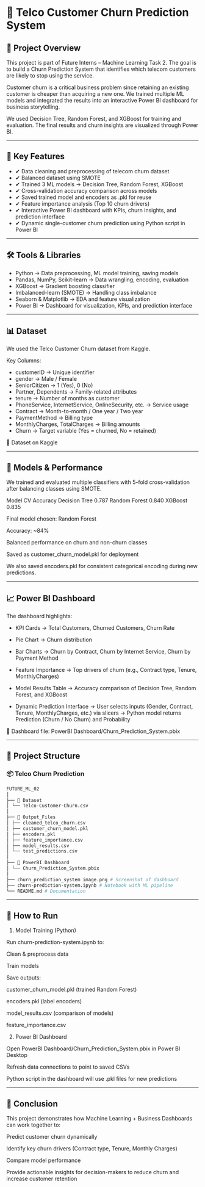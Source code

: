# 🚀 Telco Customer Churn Prediction System

## 📌 Project Overview

This project is part of Future Interns – Machine Learning Task 2.
The goal is to build a Churn Prediction System that identifies which telecom customers are likely to stop using the service.

Customer churn is a critical business problem since retaining an existing customer is cheaper than acquiring a new one.
We trained multiple ML models and integrated the results into an interactive Power BI dashboard for business storytelling.

We used Decision Tree, Random Forest, and XGBoost for training and evaluation.
The final results and churn insights are visualized through Power BI.

---

## 🔑 Key Features

- ✔ Data cleaning and preprocessing of telecom churn dataset
- ✔ Balanced dataset using SMOTE
- ✔ Trained 3 ML models → Decision Tree, Random Forest, XGBoost
- ✔ Cross-validation accuracy comparison across models
- ✔ Saved trained model and encoders as .pkl for reuse
- ✔ Feature importance analysis (Top 10 churn drivers)
- ✔ Interactive Power BI dashboard with KPIs, churn insights, and prediction interface
- ✔ Dynamic single-customer churn prediction using Python script in Power BI

---

## 🛠️ Tools & Libraries

- Python → Data preprocessing, ML model training, saving models
- Pandas, NumPy, Scikit-learn → Data wrangling, encoding, evaluation
- XGBoost → Gradient boosting classifier
- Imbalanced-learn (SMOTE) → Handling class imbalance
- Seaborn & Matplotlib → EDA and feature visualization
- Power BI → Dashboard for visualization, KPIs, and prediction interface

---

## 📊 Dataset

We used the Telco Customer Churn dataset from Kaggle.

Key Columns:

- customerID → Unique identifier
- gender → Male / Female
- SeniorCitizen → 1 (Yes), 0 (No)
- Partner, Dependents → Family-related attributes
- tenure → Number of months as customer
- PhoneService, InternetService, OnlineSecurity, etc. → Service usage
- Contract → Month-to-month / One year / Two year
- PaymentMethod → Billing type
- MonthlyCharges, TotalCharges → Billing amounts
- Churn → Target variable (Yes = churned, No = retained)

📂 Dataset on Kaggle

---

## 🤖 Models & Performance

We trained and evaluated multiple classifiers with 5-fold cross-validation after balancing classes using SMOTE.

Model CV Accuracy
Decision Tree 0.787
Random Forest 0.840
XGBoost 0.835

Final model chosen: Random Forest

Accuracy: ~84%

Balanced performance on churn and non-churn classes

Saved as customer_churn_model.pkl for deployment

We also saved encoders.pkl for consistent categorical encoding during new predictions.

---

## 📈 Power BI Dashboard

The dashboard highlights:

- KPI Cards → Total Customers, Churned Customers, Churn Rate

- Pie Chart → Churn distribution

- Bar Charts → Churn by Contract, Churn by Internet Service, Churn by Payment Method

- Feature Importance → Top drivers of churn (e.g., Contract type, Tenure, MonthlyCharges)

- Model Results Table → Accuracy comparison of Decision Tree, Random Forest, and XGBoost

- Dynamic Prediction Interface → User selects inputs (Gender, Contract, Tenure, MonthlyCharges, etc.) via slicers → Python model returns Prediction (Churn / No Churn) and Probability

📂 Dashboard file: PowerBI Dashboard/Churn_Prediction_System.pbix

---

## 📂 Project Structure

### 📦 Telco Churn Prediction

```bash
FUTURE_ML_02
│
├── 📁 Dataset
│ └── Telco-Customer-Churn.csv
│
├── 📁 Output_Files
│ ├── cleaned_telco_churn.csv
│ ├── customer_churn_model.pkl
│ ├── encoders.pkl
│ ├── feature_importance.csv
│ ├── model_results.csv
│ └── test_predictions.csv
│
├── 📁 PowerBI Dashboard
│ └── Churn_Prediction_System.pbix
│
├── churn_prediction_system image.png # Screenshot of dashboard
├── churn-prediction-system.ipynb # Notebook with ML pipeline
└── README.md # Documentation
```

---

## 📌 How to Run

1. Model Training (Python)

Run churn-prediction-system.ipynb to:

Clean & preprocess data

Train models

Save outputs:

customer_churn_model.pkl (trained Random Forest)

encoders.pkl (label encoders)

model_results.csv (comparison of models)

feature_importance.csv

2. Power BI Dashboard

Open PowerBI Dashboard/Churn_Prediction_System.pbix in Power BI Desktop

Refresh data connections to point to saved CSVs

Python script in the dashboard will use .pkl files for new predictions

---

## 📜 Conclusion

This project demonstrates how Machine Learning + Business Dashboards can work together to:

Predict customer churn dynamically

Identify key churn drivers (Contract type, Tenure, Monthly Charges)

Compare model performance

Provide actionable insights for decision-makers to reduce churn and increase customer retention
